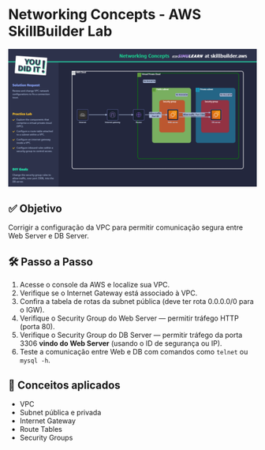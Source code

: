 # Networking Concepts - AWS SkillBuilder Lab

![Networking Concepts](./NetworkingConcepts.png)

## ✅ Objetivo

Corrigir a configuração da VPC para permitir comunicação segura entre Web Server e DB Server.

## 🛠️ Passo a Passo

1. Acesse o console da AWS e localize sua VPC.
2. Verifique se o Internet Gateway está associado à VPC.
3. Confira a tabela de rotas da subnet pública (deve ter rota 0.0.0.0/0 para o IGW).
4. Verifique o Security Group do Web Server — permitir tráfego HTTP (porta 80).
5. Verifique o Security Group do DB Server — permitir tráfego da porta 3306 **vindo do Web Server** (usando o ID de segurança ou IP).
6. Teste a comunicação entre Web e DB com comandos como `telnet` ou `mysql -h`.

## 🧠 Conceitos aplicados

- VPC
- Subnet pública e privada
- Internet Gateway
- Route Tables
- Security Groups

